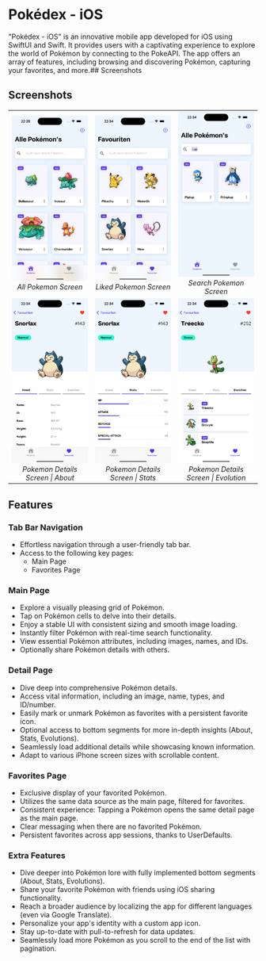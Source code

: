 # Pokédex - iOS

"Pokédex - iOS" is an innovative mobile app developed for iOS using SwiftUI and Swift. It provides users with a captivating experience to explore the world of Pokémon by connecting to the PokeAPI. The app offers an array of features, including browsing and discovering Pokémon, capturing your favorites, and more.## Screenshots

## Screenshots

<table>
  <tr>
    <td align="center" width="33%">
      <img src="demo_images/main.png" alt="All Pokemon" width="200"><br>
      <em>All Pokemon Screen</em>
    </td>
    <td align="center" width="33%">
      <img src="demo_images/fav.png" alt="Liked Pokemon" width="200"><br>
      <em>Liked Pokemon Screen</em>
    </td>
    <td align="center" width="33%">
      <img src="demo_images/search.png" alt="Search Pokemon" width="200"><br>
      <em>Search Pokemon Screen</em>
    </td>
  </tr>
  <tr>
    <td align="center" width="33%">
      <img src="demo_images/about.png" alt="Pokemon Details - About" width="200"><br>
      <em>Pokemon Details Screen | About</em>
    </td>
    <td align="center" width="33%">
      <img src="demo_images/stats.png" alt="Pokemon Details - Stats" width="200"><br>
      <em>Pokemon Details Screen | Stats</em>
    </td>
    <td align="center" width="33%">
      <img src="demo_images/evol.png" alt="Pokemon Details - Evolution" width="200"><br>
      <em>Pokemon Details Screen | Evolution</em>
    </td>
  </tr>
</table>


## Features

### Tab Bar Navigation
- Effortless navigation through a user-friendly tab bar.
- Access to the following key pages:
  - Main Page
  - Favorites Page

### Main Page
- Explore a visually pleasing grid of Pokémon.
- Tap on Pokémon cells to delve into their details.
- Enjoy a stable UI with consistent sizing and smooth image loading.
- Instantly filter Pokémon with real-time search functionality.
- View essential Pokémon attributes, including images, names, and IDs.
- Optionally share Pokémon details with others.

### Detail Page
- Dive deep into comprehensive Pokémon details.
- Access vital information, including an image, name, types, and ID/number.
- Easily mark or unmark Pokémon as favorites with a persistent favorite icon.
- Optional access to bottom segments for more in-depth insights (About, Stats, Evolutions).
- Seamlessly load additional details while showcasing known information.
- Adapt to various iPhone screen sizes with scrollable content.

### Favorites Page
- Exclusive display of your favorited Pokémon.
- Utilizes the same data source as the main page, filtered for favorites.
- Consistent experience: Tapping a Pokémon opens the same detail page as the main page.
- Clear messaging when there are no favorited Pokémon.
- Persistent favorites across app sessions, thanks to UserDefaults.

### Extra Features
- Dive deeper into Pokémon lore with fully implemented bottom segments (About, Stats, Evolutions).
- Share your favorite Pokémon with friends using iOS sharing functionality.
- Reach a broader audience by localizing the app for different languages (even via Google Translate).
- Personalize your app's identity with a custom app icon.
- Stay up-to-date with pull-to-refresh for data updates.
- Seamlessly load more Pokémon as you scroll to the end of the list with pagination.


